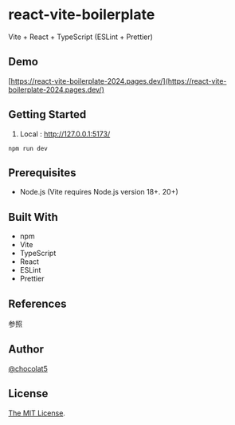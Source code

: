 # react-vite-boilerplate

Vite + React + TypeScript (ESLint + Prettier)


## Demo

[https://react-vite-boilerplate-2024.pages.dev/](https://react-vite-boilerplate-2024.pages.dev/)

## Getting Started

1. Local : http://127.0.0.1:5173/

```
npm run dev
```

## Prerequisites

- Node.js (Vite requires Node.js version 18+. 20+)

## Built With

- npm
- Vite
- TypeScript
- React
- ESLint
- Prettier

## References

参照

## Author

[@chocolat5](https://github.com/chocolat5)

## License

[The MIT License](https://opensource.org/licenses/MIT).
